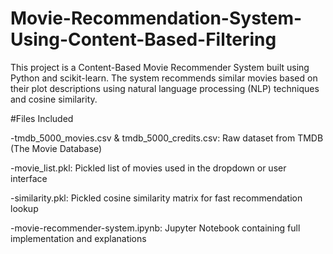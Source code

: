 # Movie-Recommendation-System-Using-Content-Based-Filtering
This project is a Content-Based Movie Recommender System built using Python and scikit-learn. The system recommends similar movies based on their plot descriptions using natural language processing (NLP) techniques and cosine similarity.

#Files Included

-tmdb_5000_movies.csv & tmdb_5000_credits.csv: Raw dataset from TMDB (The Movie Database)

-movie_list.pkl: Pickled list of movies used in the dropdown or user interface

-similarity.pkl: Pickled cosine similarity matrix for fast recommendation lookup

-movie-recommender-system.ipynb: Jupyter Notebook containing full implementation and explanations
